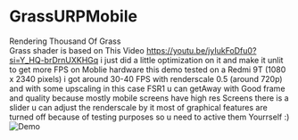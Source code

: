 # GrassURPMobile
 Rendering Thousand Of Grass 
 <br>
Grass shader is based on This Video
https://youtu.be/jyIukFoDfu0?si=Y_HQ-brDrnUXKHGq
i just did a little optimization on it and make it unlit to get more FPS on Moblie hardware
this demo tested on a Redmi 9T (1080 x 2340 pixels) i got around 30-40 FPS with renderscale 0.5 (around 720p) and with some upscaling in this case FSR1 u can getAway with Good frame and quality  because mostly mobile screens have high res Screens
there is a slider u can adjust the renderscale by it 
most of graphical features are turned off because of testing purposes so u need to active them Yourrself :)
![Demo](https://github.com/user-attachments/assets/69407bb3-0937-48de-bc5e-89551317d6d9)
